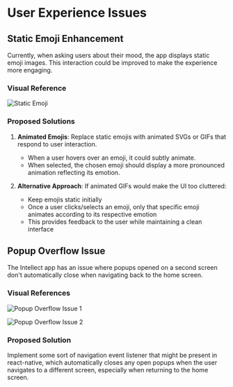 # User Experience Issues

## Static Emoji Enhancement

Currently, when asking users about their mood, the app displays static emoji images. This interaction could be improved to make the experience more engaging.

### Visual Reference

![Static Emoji](images/static-emoji.jpg)

### Proposed Solutions

1. **Animated Emojis**: Replace static emojis with animated SVGs or GIFs that respond to user interaction.
   - When a user hovers over an emoji, it could subtly animate.
   - When selected, the chosen emoji should display a more pronounced animation reflecting its emotion.

2. **Alternative Approach**: If animated GIFs would make the UI too cluttered:
   - Keep emojis static initially
   - Once a user clicks/selects an emoji, only that specific emoji animates according to its respective emotion
   - This provides feedback to the user while maintaining a clean interface

   
## Popup Overflow Issue

The Intellect app has an issue where popups opened on a second screen don't automatically close when navigating back to the home screen.

### Visual References

![Popup Overflow Issue 1](images/popup-overflow-1.jpg)

![Popup Overflow Issue 2](images/popup-overflow-2.jpg)

### Proposed Solution

Implement some sort of navigation event listener that might be present in react-native, which automatically closes any open popups when the user navigates to a different screen, especially when returning to the home screen.